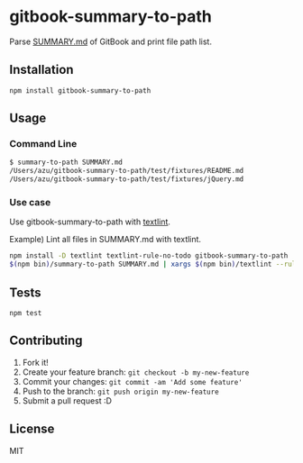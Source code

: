 # gitbook-summary-to-path

Parse [SUMMARY.md](https://github.com/GitbookIO/gitbook#book-format "SUMMARY.md") of GitBook and print file path list.

## Installation

    npm install gitbook-summary-to-path

## Usage

### Command Line

```sh
$ summary-to-path SUMMARY.md
/Users/azu/gitbook-summary-to-path/test/fixtures/README.md
/Users/azu/gitbook-summary-to-path/test/fixtures/jQuery.md
```

### Use case

Use gitbook-summary-to-path with [textlint](https://github.com/azu/textlint "textlint").

Example) Lint all files in SUMMARY.md with textlint.

```sh
npm install -D textlint textlint-rule-no-todo gitbook-summary-to-path
$(npm bin)/summary-to-path SUMMARY.md | xargs $(npm bin)/textlint --rule no-todo
```

## Tests

    npm test

## Contributing

1. Fork it!
2. Create your feature branch: `git checkout -b my-new-feature`
3. Commit your changes: `git commit -am 'Add some feature'`
4. Push to the branch: `git push origin my-new-feature`
5. Submit a pull request :D

## License

MIT
